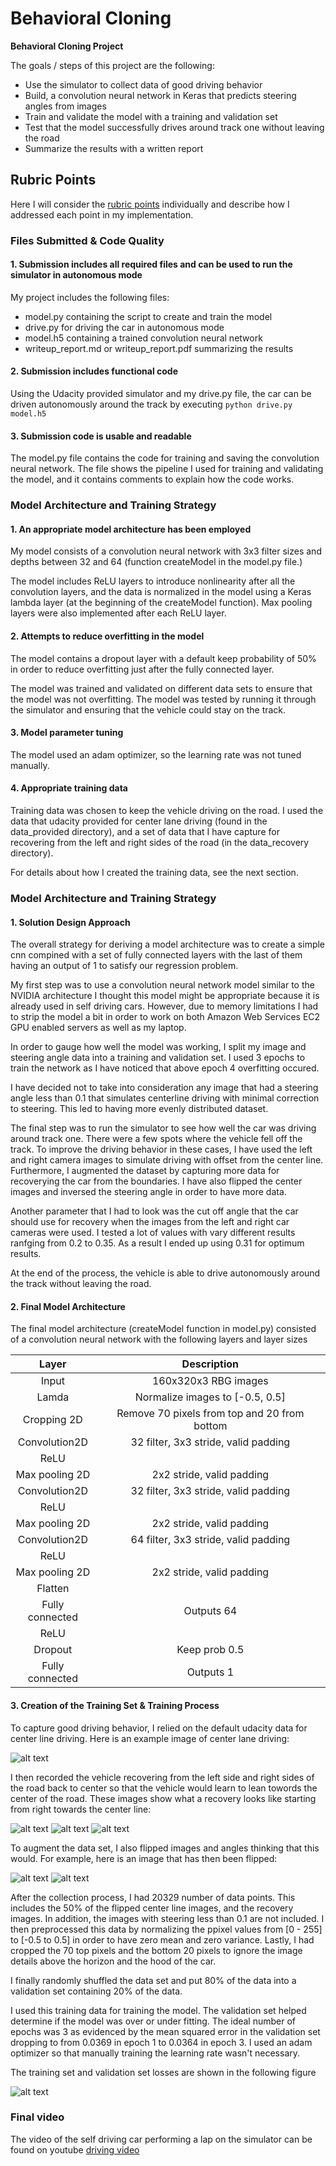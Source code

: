 # **Behavioral Cloning** 

**Behavioral Cloning Project**

The goals / steps of this project are the following:
* Use the simulator to collect data of good driving behavior
* Build, a convolution neural network in Keras that predicts steering angles from images
* Train and validate the model with a training and validation set
* Test that the model successfully drives around track one without leaving the road
* Summarize the results with a written report

[//]: # (Image References)

[image2]: ./examples/center_driving.jpg "Center line driving"
[image3]: ./examples/recover_1.jpg "Recovery Image"
[image4]: ./examples/recover_2.jpg "Recovery Image"
[image5]: ./examples/recover_3.jpg "Recovery Image"
[image6]: ./examples/flipped.jpg "Flipped Image"
[image7]: ./examples/loss.png "Mean Square Loss"

## Rubric Points

Here I will consider the [rubric points](https://review.udacity.com/#!/rubrics/432/view) individually and describe how I addressed each point in my implementation.  

### Files Submitted & Code Quality

#### 1. Submission includes all required files and can be used to run the simulator in autonomous mode

My project includes the following files:
* model.py containing the script to create and train the model
* drive.py for driving the car in autonomous mode
* model.h5 containing a trained convolution neural network 
* writeup_report.md or writeup_report.pdf summarizing the results

#### 2. Submission includes functional code
Using the Udacity provided simulator and my drive.py file, the car can be driven autonomously around the track by executing 
`python drive.py model.h5`

#### 3. Submission code is usable and readable

The model.py file contains the code for training and saving the convolution neural network. The file shows the pipeline I used for training and validating the model, and it contains comments to explain how the code works.

### Model Architecture and Training Strategy

#### 1. An appropriate model architecture has been employed

My model consists of a convolution neural network with 3x3 filter sizes and depths between 32 and 64 (function createModel in the model.py file.) 

The model includes ReLU layers to introduce nonlinearity after all the convolution layers, and the data is normalized in the model using a Keras lambda layer (at the beginning of the createModel function). Max pooling layers were also implemented after each ReLU layer.

#### 2. Attempts to reduce overfitting in the model

The model contains a dropout layer with a default keep probability of 50% in order to reduce overfitting just after the fully connected layer. 

The model was trained and validated on different data sets to ensure that the model was not overfitting. The model was tested by running it through the simulator and ensuring that the vehicle could stay on the track.

#### 3. Model parameter tuning

The model used an adam optimizer, so the learning rate was not tuned manually.

#### 4. Appropriate training data

Training data was chosen to keep the vehicle driving on the road. I used the data that udacity provided for center lane driving (found in the data_provided directory), and a set of data that I have capture for recovering from the left and right sides of the road (in the data_recovery directory).

For details about how I created the training data, see the next section. 

### Model Architecture and Training Strategy

#### 1. Solution Design Approach

The overall strategy for deriving a model architecture was to create a simple cnn compined with a set of fully connected layers with the last of them having an output of 1 to satisfy our regression problem. 

My first step was to use a convolution neural network model similar to the NVIDIA architecture I thought this model might be appropriate because it is already used in self driving cars. However, due to memory limitations I had to strip the model a bit in order to work on both Amazon Web Services EC2 GPU enabled servers as well as my laptop.

In order to gauge how well the model was working, I split my image and steering angle data into a training and validation set. I used 3 epochs to train the network as I have noticed that above epoch 4 overfitting occured. 

I have decided not to take into consideration any image that had a steering angle less than 0.1 that simulates centerline driving with minimal correction to steering. This led to having more evenly distributed dataset.

The final step was to run the simulator to see how well the car was driving around track one. There were a few spots where the vehicle fell off the track. To improve the driving behavior in these cases, I have used the left and right camera images to simulate driving with offset from the center line. Furthermore, I augmented the dataset by capturing more data for recoverying the car from the boundaries. I have also flipped the center images and inversed the steering angle in order to have more data.

Another parameter that I had to look was the cut off angle that the car should use for recovery when the images from the left and right car cameras were used. I tested a lot of values with vary different results ranfging from 0.2 to 0.35. As a result I ended up using 0.31 for optimum results.

At the end of the process, the vehicle is able to drive autonomously around the track without leaving the road.

#### 2. Final Model Architecture

The final model architecture (createModel function in model.py) consisted of a convolution neural network with the following layers and layer sizes

| Layer         		|     Description	        					| 
|:---------------------:|:---------------------------------------------:| 
| Input         		| 160x320x3 RBG images                          |
| Lamda                 | Normalize images to [-0.5, 0.5]               |
| Cropping 2D           | Remove 70 pixels from top and 20 from bottom  |
| Convolution2D         | 32 filter, 3x3 stride, valid padding          |
| ReLU					|                                               |
| Max pooling 2D      	| 2x2 stride, valid padding                     |
| Convolution2D         | 32 filter, 3x3 stride, valid padding          |
| ReLU					|                                               |
| Max pooling 2D      	| 2x2 stride, valid padding                     |
| Convolution2D         | 64 filter, 3x3 stride, valid padding          |
| ReLU					|                                               |
| Max pooling 2D      	| 2x2 stride, valid padding                     |
| Flatten               |                                               |	
| Fully connected		| Outputs 64                                    |
| ReLU                  |                                               |
| Dropout               | Keep prob 0.5                                 |
| Fully connected		| Outputs 1     								|

#### 3. Creation of the Training Set & Training Process

To capture good driving behavior, I relied on the default udacity data for center line driving. Here is an example image of center lane driving:

![alt text][image2]

I then recorded the vehicle recovering from the left side and right sides of the road back to center so that the vehicle would learn to lean towords the center of the road. These images show what a recovery looks like starting from right towards the center line:

![alt text][image3]
![alt text][image4]
![alt text][image5]

To augment the data set, I also flipped images and angles thinking that this would. For example, here is an image that has then been flipped:

![alt text][image3]
![alt text][image6]

After the collection process, I had 20329 number of data points. This includes the 50% of the flipped center line images, and the recovery images. In addition, the images with steering less than 0.1 are not included. I then preprocessed this data by normalizing the ppixel values from [0 - 255] to [-0.5 to 0.5] in order to have zero mean and zero variance. Lastly, I had cropped the 70 top pixels and the bottom 20 pixels to ignore the image details above the horizon and the hood of the car.

I finally randomly shuffled the data set and put 80% of the data into a validation set containing 20% of the data. 

I used this training data for training the model. The validation set helped determine if the model was over or under fitting. The ideal number of epochs was 3 as evidenced by the mean squared error in the validation set dropping to from 0.0369 in epoch 1 to 0.0364 in epoch 3. I used an adam optimizer so that manually training the learning rate wasn't necessary.

The training set and validation set losses are shown in the following figure

![alt text][image7]

### Final video

The video of the self driving car performing a lap on the simulator can be found on youtube [driving video](https://youtu.be/bXWiGrzufB8)
